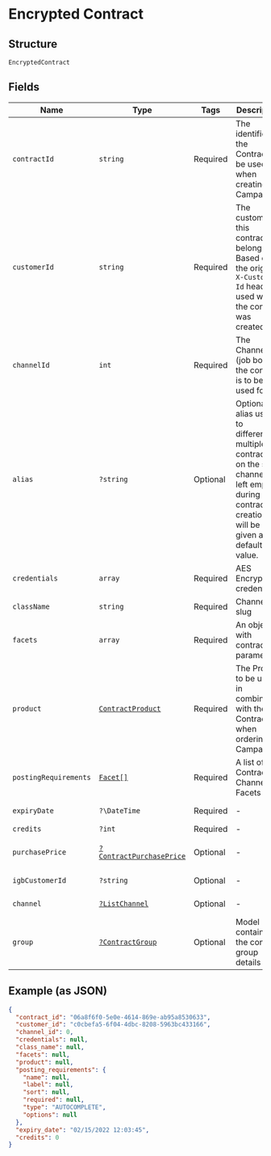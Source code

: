 
# Encrypted Contract

## Structure

`EncryptedContract`

## Fields

| Name | Type | Tags | Description | Getter | Setter |
|  --- | --- | --- | --- | --- | --- |
| `contractId` | `string` | Required | The identifier of the Contract. To be used when creating a Campaign | getContractId(): string | setContractId(string contractId): void |
| `customerId` | `string` | Required | The customer_id this contract belongs to. Based on the original `X-Customer-Id` header used when the contract was created. | getCustomerId(): string | setCustomerId(string customerId): void |
| `channelId` | `int` | Required | The Channel (job board) the contract is to be used for | getChannelId(): int | setChannelId(int channelId): void |
| `alias` | `?string` | Optional | Optional alias used to differentiate multiple contracts on the same channel. If left empty during contract creation, it will be given a default value. | getAlias(): ?string | setAlias(?string alias): void |
| `credentials` | `array` | Required | AES Encrypted credentials | getCredentials(): array | setCredentials(array credentials): void |
| `className` | `string` | Required | Channel slug | getClassName(): string | setClassName(string className): void |
| `facets` | `array` | Required | An object with contract parameters | getFacets(): array | setFacets(array facets): void |
| `product` | [`ContractProduct`](../../doc/models/contract-product.md) | Required | The Product to be used in combination with the Contract when ordering a Campaign. | getProduct(): ContractProduct | setProduct(ContractProduct product): void |
| `postingRequirements` | [`Facet[]`](../../doc/models/facet.md) | Required | A list of the Contract Channel's Facets | getPostingRequirements(): array | setPostingRequirements(array postingRequirements): void |
| `expiryDate` | `?\DateTime` | Required | - | getExpiryDate(): ?\DateTime | setExpiryDate(?\DateTime expiryDate): void |
| `credits` | `?int` | Required | - | getCredits(): ?int | setCredits(?int credits): void |
| `purchasePrice` | [`?ContractPurchasePrice`](../../doc/models/contract-purchase-price.md) | Optional | - | getPurchasePrice(): ?ContractPurchasePrice | setPurchasePrice(?ContractPurchasePrice purchasePrice): void |
| `igbCustomerId` | `?string` | Optional | - | getIgbCustomerId(): ?string | setIgbCustomerId(?string igbCustomerId): void |
| `channel` | [`?ListChannel`](../../doc/models/list-channel.md) | Optional | - | getChannel(): ?ListChannel | setChannel(?ListChannel channel): void |
| `group` | [`?ContractGroup`](../../doc/models/contract-group.md) | Optional | Model containing the contract group details | getGroup(): ?ContractGroup | setGroup(?ContractGroup group): void |

## Example (as JSON)

```json
{
  "contract_id": "06a8f6f0-5e0e-4614-869e-ab95a8530633",
  "customer_id": "c0cbefa5-6f04-4dbc-8208-5963bc433166",
  "channel_id": 0,
  "credentials": null,
  "class_name": null,
  "facets": null,
  "product": null,
  "posting_requirements": {
    "name": null,
    "label": null,
    "sort": null,
    "required": null,
    "type": "AUTOCOMPLETE",
    "options": null
  },
  "expiry_date": "02/15/2022 12:03:45",
  "credits": 0
}
```

